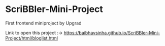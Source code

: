 # ScriBBler-Mini-Project

First frontend miniproject by Upgrad

Link to open this project :-> https://baibhavsinha.github.io/ScriBBler-Mini-Project/html/bloglist.html
